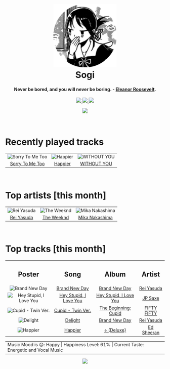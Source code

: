 <h1 align='center'>
  <br>
  <a href='https://www.youtube.com/watch?v=dQw4w9WgXcQ'><img src='avatar.png' alt='Sogi' width='200'></a>
  <br>
  Sogi
  <br>
</h1>

<h4 align='center'>Never be bored, and you will never be boring. - <a href='https://duckduckgo.com/?q=Eleanor+Roosevelt' target='_blank'>Eleanor Roosevelt</a>.</h4>

<p align='center' socials>
  <a href='https://discord.com/invite/96EA7ENfV9'>
    <img src='https://img.shields.io/badge/Discord-server-blue'>
  </a>
  <a href='https://sxoxgxi.github.io/'>
    <img src='https://img.shields.io/website?down_color=red&down_message=offline&label=Website&up_color=light%20green&up_message=online&url=https://sxoxgxi.github.io/'>
  </a>
  <img src='https://img.shields.io/badge/Layout-Synced-brightgreen' class='layout'>
</p socials>
<p status, align='center'>
  <a href='https://open.spotify.com/user/317777c47jvjnq6zzzwbijw6gbmi?si=d1aee88debdf46d8'>
    <img src="https://img.shields.io/badge/Sogi-Offline-&?style=social&logo=spotify">
  </a>
</p status>
<!------ RECENTLY PLAYED ------>

<p recentlyplayed, float='left'>
  <br>
  <h1>Recently played tracks</h1>
  <p></p>
  <table style='width:100%'>
<tr align='center'>
<td>
<img class='artists' src='https://i.scdn.co/image/ab67616d0000b273708898b110e9f1acc1ae5617' alt='Sorry To Me Too' style='width:50%'>
</td>
<td>
<img class='artists' src='https://i.scdn.co/image/ab67616d0000b273ba5db46f4b838ef6027e6f96' alt='Happier' style='width:50%'>
</td>
<td>
<img class='artists' src='https://i.scdn.co/image/ab67616d0000b273b4d59e6fa7e5e7cbc57ac33a' alt='WITHOUT YOU' style='width:50%'>
</td>
</tr>
<tr align='center'>
<td>
<a href='https://open.spotify.com/track/4SDccIA3pVkjaZsivDPaV5'>Sorry To Me Too</a>
</td>
<td>
<a href='https://open.spotify.com/track/2RttW7RAu5nOAfq6YFvApB'>Happier</a>
</td>
<td>
<a href='https://open.spotify.com/track/1KMkcUvF7m3SDChDOa7i5L'>WITHOUT YOU</a>
</td>
</tr>
</table>

</p recentlyplayed>
<!------ .RECENTLY PLAYED ------>
<!------ TOP ARTISTS ------>

<p topartists, float='left'>
  <br>
  <h1>Top artists [this month]</h1>
  <p></p>
  <table style='width:100%'>
<tr align='center'>
<td>
<img class='artists' src='https://i.scdn.co/image/ab6761610000e5eb1b31e7422ccb01ac29fb8b79' alt='Rei Yasuda' style='width:50%'>
</td>
<td>
<img class='artists' src='https://i.scdn.co/image/ab6761610000e5eb01b9b4ec2a05d0805428acfa' alt='The Weeknd' style='width:50%'>
</td>
<td>
<img class='artists' src='https://i.scdn.co/image/ab6761610000e5eb0c80045d26963eb66c745c78' alt='Mika Nakashima' style='width:50%'>
</td>
</tr>
<tr align='center'>
<td>
<a href='https://open.spotify.com/artist/1diX6i4LgUKR9qMRrAeGLi' target='_blank'>Rei Yasuda</a>
</td>
<td>
<a href='https://open.spotify.com/artist/1Xyo4u8uXC1ZmMpatF05PJ' target='_blank'>The Weeknd</a>
</td>
<td>
<a href='https://open.spotify.com/artist/3D73KNJRMbV45N59E8IN0F' target='_blank'>Mika Nakashima</a>
</td>
</tr>
</table>

</p topartists>
<!------ .TOP ARTISTS ------>

<!------ TOP SONGS ------>

<p topsongs, float='left' >
  <br>
  <h1>Top tracks [this month]</h1>
  <p></p>
  <table style='width:100%'>
    <tr align='center'>
      <td>
      <h2>Poster</h2>
      </td>
      <td>
      <h2>Song</h2>
      </td>
      <td>
      <h2>Album</h2>
      </td>
      <td>
      <h2>Artist</h2>
      </td>
    </tr><tr align='center'>
      <td><img class='artists' src='https://i.scdn.co/image/ab67616d0000b2734b102bbbe5b962a6df7b23eb' alt='Brand New Day' style='width:10%'>
      </td>
      <td>
      <a href='https://open.spotify.com/track/0EX7aOUwiavTRmYmMefCJ5'>Brand New Day</a>
      </td>
      <td>
      <a href='https://open.spotify.com/album/09mIzHx4Ol4az9I628FzEI'>Brand New Day</a>
      </td>
      <td>
      <a href='https://open.spotify.com/artist/1diX6i4LgUKR9qMRrAeGLi'>Rei Yasuda</a>
      </td>
    </tr><tr align='center'>
      <td><img class='artists' src='https://i.scdn.co/image/ab67616d0000b2739a80008aef66fa8fdf79fcad' alt='Hey Stupid, I Love You' style='width:10%'>
      </td>
      <td>
      <a href='https://open.spotify.com/track/5inDa3sWj8zqJBOdj7Bjqc'>Hey Stupid, I Love You</a>
      </td>
      <td>
      <a href='https://open.spotify.com/album/39VxwsWPa8KvcM8tIdKtp6'>Hey Stupid, I Love You</a>
      </td>
      <td>
      <a href='https://open.spotify.com/artist/66W9LaWS0DPdL7Sz8iYGYe'>JP Saxe</a>
      </td>
    </tr><tr align='center'>
      <td><img class='artists' src='https://i.scdn.co/image/ab67616d0000b27337c0b3670236c067c8e8bbcb' alt='Cupid - Twin Ver.' style='width:10%'>
      </td>
      <td>
      <a href='https://open.spotify.com/track/7FbrGaHYVDmfr7KoLIZnQ7'>Cupid - Twin Ver.</a>
      </td>
      <td>
      <a href='https://open.spotify.com/album/5letLUZIFsQikJYShfGNs4'>The Beginning: Cupid</a>
      </td>
      <td>
      <a href='https://open.spotify.com/artist/4GJ6xDCF5jaUqD6avOuQT6'>FIFTY FIFTY</a>
      </td>
    </tr><tr align='center'>
      <td><img class='artists' src='https://i.scdn.co/image/ab67616d0000b2734b102bbbe5b962a6df7b23eb' alt='Delight' style='width:10%'>
      </td>
      <td>
      <a href='https://open.spotify.com/track/08ENSwiGEQ1rd5NFwE0tbD'>Delight</a>
      </td>
      <td>
      <a href='https://open.spotify.com/album/09mIzHx4Ol4az9I628FzEI'>Brand New Day</a>
      </td>
      <td>
      <a href='https://open.spotify.com/artist/1diX6i4LgUKR9qMRrAeGLi'>Rei Yasuda</a>
      </td>
    </tr><tr align='center'>
      <td><img class='artists' src='https://i.scdn.co/image/ab67616d0000b273ba5db46f4b838ef6027e6f96' alt='Happier' style='width:10%'>
      </td>
      <td>
      <a href='https://open.spotify.com/track/2RttW7RAu5nOAfq6YFvApB'>Happier</a>
      </td>
      <td>
      <a href='https://open.spotify.com/album/3T4tUhGYeRNVUGevb0wThu'>÷ (Deluxe)</a>
      </td>
      <td>
      <a href='https://open.spotify.com/artist/6eUKZXaKkcviH0Ku9w2n3V'>Ed Sheeran</a>
      </td>
    </tr></table>
</p topsongs>
<table classification align='center'>
  <td>Music Mood is 😊: Happy | Happiness Level: 61% | Current Taste: Energetic and Vocal Music</td>
</table classification>
<!------ .TOP SONGS ------>
<p align='center'>
  <img src='https://profile-counter.glitch.me/sxoxgxi/count.svg'>
</p>
